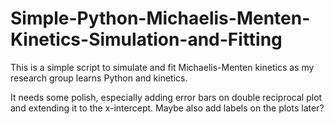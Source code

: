 # Simple-Python-Michaelis-Menten-Kinetics-Simulation-and-Fitting
This is a simple script to simulate and fit Michaelis-Menten kinetics as my research group learns Python and kinetics.

It needs some polish, especially adding error bars on double reciprocal plot and extending it to the x-intercept. Maybe also add labels on the plots later?
